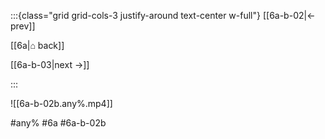 :::{class="grid grid-cols-3 justify-around text-center w-full"}
[[6a-b-02|← prev]]

[[6a|⌂ back]]

[[6a-b-03|next →]]

:::

![[6a-b-02b.any%.mp4]]

#any% #6a #6a-b-02b